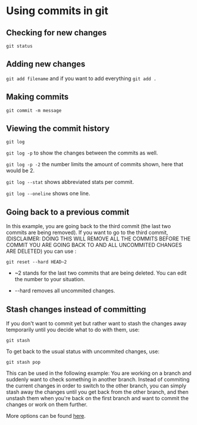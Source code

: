 # Using commits in git
## Checking for new changes
```git status```
## Adding new changes
```git add filename``` and if you want to add everything ```git add .```
## Making commits
```git commit -m message```
## Viewing the commit history
```git log```

```git log -p``` to show the changes between the commits as well.

```git log -p -2``` the number limits the amount of commits shown, here that would be 2.

```git log --stat``` shows abbreviated stats per commit.

```git log --oneline``` shows one line.
## Going back to a previous commit
In this example, you are going back to the third commit (the last two commits are being removed).
If you want to go to the third commit, (DISCLAIMER: DOING THIS WILL REMOVE ALL THE COMMITS BEFORE THE COMMIT YOU ARE GOING BACK TO AND
ALL UNCOMMITED CHANGES ARE DELETED) you can use :

```git reset --hard HEAD~2```

- ~2 stands for the last two commits that are being deleted. You can edit the number to your situation.

- --hard removes all uncommited changes.

## Stash changes instead of committing
If you don't want to commit yet but rather want to stash the changes away temporarily until you decide what to do with them, use:

```git stash```

To get back to the usual status with uncommited changes, use: 

```git stash pop```

This can be used in the following example: You are working on a branch and suddenly want to check something in another branch. 
Instead of commiting the current changes in order to switch to the other branch, you can simply stash away the changes until you
get back from the other branch, and then unstash them when you're back on the first branch and want to commit the changes or 
work on them further.


More options can be found [here](https://git-scm.com/book/en/v2/Git-Basics-Viewing-the-Commit-History).
